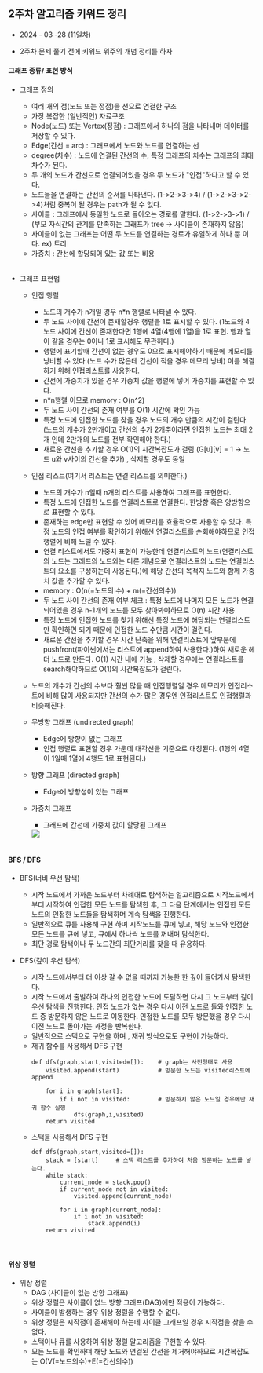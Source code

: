 ## 2주차 알고리즘 키워드 정리   
* 2024 - 03 -28 (11일차)

* 2주차 문제 풀기 전에 키워드 위주의 개념 정리를 하자  

#### 그래프 종류/ 표현 방식  

* 그래프 정의  
    * 여러 개의 점(노드 또는 정점)을 선으로 연결한 구조  
    * 가장 복잡한 (일반적인) 자료구조   
    * Node(노드) 또는 Vertex(정점) : 그래프에서 하나의 점을 나타내며 데이터를 저장할 수 있다.   
    * Edge(간선 = arc) : 그래프에서 노드와 노드를 연결하는 선   
    * degree(차수) : 노드에 연결된 간선의 수, 특정 그래프의 차수는 그래프의 최대 차수가 된다. 
    * 두 개의 노드가 간선으로 연결되어있을 경우 두 노드가 "인접"하다고 할 수 있다.   
    * 노드들을 연결하는 간선의 순서를 나타낸다. (1->2->3->4) / (1->2->3->2->4)처럼 중복이 될 경우는 path가 될 수 없다.      
    * 사이클 : 그래프에서 동일한 노드로 돌아오는 경로를 말한다. (1->2->3->1) / (부모 자식간의 관계를 만족하는 그래프가 tree -> 사이클이 존재하지 않음)   
    * 사이클이 없는 그래프는 어떤 두 노드를 연결하는 경로가 유일하게 하나 뿐 이다. ex) 트리  
    * 가중치 : 간선에 할당되어 있는 값 또는 비용      
    <br/>

* 그래프 표현법  
    * 인접 행렬  
        * 노드의 개수가 n개일 경우 n*n 행렬로 나타낼 수 있다.    
        * 두 노드 사이에 간선이 존재할경우 행렬을 1로 표시할 수 있다. (1노드와 4노드 사이에 간선이 존재한다면 1행에 4열(4행에 1열)을 1로 표현. 행과 열이 같을 경우는 0이나 1로 표시해도 무관하다.)   
        * 행렬에 표기할때 간선이 없는 경우도 0으로 표시해야하기 때문에 메모리를 낭비할 수 있다.(노드 수가 많은데 간선이 적을 경우 메모리 낭비) 이를 해결하기 위해 인접리스트를 사용한다.   
        * 간선에 가중치가 있을 경우 가중치 값을 행렬에 넣어 가중치를 표현할 수 있다.   
        * n*n행렬 이므로 memory : O(n^2)
        * 두 노드 사이 간선의 존재 여부를 O(1) 시간에 확인 가능  
        * 특정 노드에 인접한 노드를 찾을 경우 노드의 개수 만큼의 시간이 걸린다. (노드의 개수가 2만개이고 간선의 수가 2개뿐이라면 인접한 노드는 최대 2개 인데 2만개의 노드를 전부 확인해야 한다.)  
        * 새로운 간선을 추가할 경우 O(1)의 시간복잡도가 걸림  (G[u][v] = 1  -> 노드 u와 v사이의 간선을 추가) , 삭제할 경우도 동일  

    * 인접 리스트(여기서 리스트는 연결 리스트를 의미한다.)  
        * 노드의 개수가 n일때 n개의 리스트를 사용하여 그래프를 표현한다.
        * 특정 노드에 인접한 노드를 연결리스트로 연결한다. 한방향 혹은 양방향으로 표현할 수 있다.  
        * 존재하는 edge만 표현할 수 있어 메모리를 효율적으로 사용할 수 있다. 특정 노드의 인접 여부를 확인하기 위해선 연결리스트를 순회해야하므로 인접행렬에 비해 느릴 수 있다.     
        * 연결 리스트에서도 가중치 표현이 가능한데 연결리스트의 노드(연결리스트의 노드는 그래프의 노드와는 다른 개념으로 연결리스트의 노드는 연결리스트의 요소를 구성하는데 사용된다.)에 해당 간선의 목적지 노드와 함께 가중치 값을 추가할 수 있다.   
        * memory : O(n(=노드의 수) + m(=간선의수))   
        * 두 노드 사이 간선의 존재 여부 체크 : 특정 노드에 나머지 모든 노드가 연결 되어있을 경우 n-1개의 노드를 모두 찾아봐야하므로 O(n) 시간 사용  
        * 특정 노드에 인접한 노드를 찾기 위해선 특정 노드에 해당되는 연결리스트만 확인하면 되기 때문에 인접한 노드 수만큼 시간이 걸린다.   
        * 새로운 간선을 추가할 경우 시간 단축을 위해 연결리스트에 앞부분에 pushfront(파이썬에서는 리스트에 append하여 사용한다.)하여 새로운 헤더 노드로 만든다.  O(1) 시간 내에 가능  , 삭제할 경우에는 연결리스트를 search해야하므로 O(1)의 시간복잡도가 걸린다.   

    * 노드의 개수가 간선의 수보다 훨씬 많을 때 인접행렬일 경우 메모리가 인접리스트에 비해 많이 사용되지만 간선의 수가 많은 경우엔 인접리스트도 인접행렬과 비슷해진다.   

    * 무방향 그래프 (undirected graph)
        * Edge에 방향이 없는 그래프  
        * 인접 행렬로 표현할 경우 가운데 대각선을 기준으로 대칭된다. (1행의 4열이 1일때 1열에 4행도 1로 표현된다.)  
         
    * 방향 그래프 (directed graph)  
        * Edge에 방향성이 있는 그래프 
    * 가중치 그래프  
        * 그래프에 간선에 가중치 값이 할당된 그래프
        <img src="./img/image17.png">

    <br/>   

#### BFS / DFS   

* BFS(너비 우선 탐색)    
    * 시작 노드에서 가까운 노드부터 차례대로 탐색하는 알고리즘으로 시작노드에서부터 시작하여 인접한 모든 노드를 탐색한 후, 그 다음 단계에서는 인접한 모든노드의 인접한 노드들을 탐색하며 계속 탐색을 진행한다.  
    * 일반적으로 큐를 사용해 구현 하며 시작노드를 큐에 넣고, 해당 노드와 인접한 모든 노드를 큐에 넣고, 큐에서 하나씩 노드를 꺼내며 탐색한다.  
    * 최단 경로 탐색이나 두 노드간의 최단거리를 찾을 때 유용하다.  

* DFS(깊이 우선 탐색)  
    * 시작 노드에서부터 더 이상 갈 수 없을 때까지 가능한 한 깊이 들어가서 탐색한다.  
    * 시작 노드에서 출발하여 하나의 인접한 노드에 도달하면 다시 그 노드부터 깊이 우선 탐색을 진행한다. 인접 노드가 없는 경우 다시 이전 노드로 돌와 인접한 노드 중 방문하지 않은 노드로 이동한다. 인접한 노드를 모두 방문했을 경우 다시 이전 노드로 돌아가는 과정을 반복한다.  
    * 일반적으로 스택으로 구현을 하며 , 재귀 방식으로도 구현이 가능하다.  
    * 재귀 함수를 사용해서 DFS 구현  
        ```
        def dfs(graph,start,visited=[]):    # graph는 사전형태로 사용 
            visited.append(start)           # 방문한 노드는 visited리스트에 append

            for i in graph[start]:
                if i not in visited:        # 방문하지 않은 노드일 경우에만 재귀 함수 실행  
                    dfs(graph,i,visited)
            return visited
        ```   
    * 스택을 사용해서 DFS 구현  
        ```
        def dfs(graph,start,visited=[]):
            stack = [start]     # 스택 리스트를 추가하여 처음 방문하는 노드를 넣는다. 
            while stack:
                current_node = stack.pop()
                if current_node not in visited:
                    visited.append(current_node)

                for i in graph[current_node]:
                    if i not in visited:
                        stack.append(i)
            return visited
        ```    
        <br/>
        
#### 위상 정렬  

* 위상 정렬   
    * DAG (사이클이 없는 방향 그래프)  
    * 위상 정렬은 사이클이 없느 방향 그래프(DAG)에만 적용이 가능하다.  
    * 사이클이 발생하는 경우 위상 정렬을 수행할 수 없다.  
    * 위상 정렬은 시작점이 존재해야 하는데 사이클 그래프일 경우 시작점을 찾을 수 없다.  
    * 스택이나 큐를 사용하여 위상 정렬 알고리즘을 구현할 수 있다.  
    * 모든 노드를 확인하며 해당 노드와 연결된 간선을 제거해야하므로 시간복잡도는 O(V(=노드의수)+E(=간선의수))
